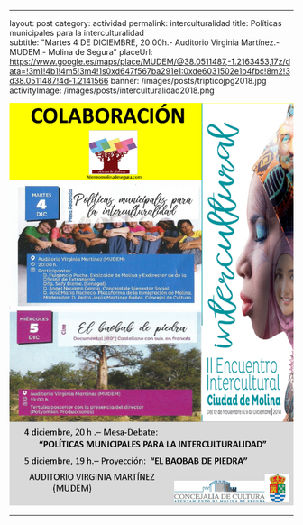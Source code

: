 ---
layout: post
category: actividad
permalink: interculturalidad
title: Políticas municipales para la interculturalidad   
subtitle: "Martes 4 DE DICIEMBRE, 20:00h.- Auditorio Virginia Martínez.- MUDEM.- Molina de Segura"
placeUrl: https://www.google.es/maps/place/MUDEM/@38.0511487,-1.2163453,17z/data=!3m1!4b1!4m5!3m4!1s0xd647f567ba291e1:0xde6031502e1b4fbc!8m2!3d38.0511487!4d-1.2141566
banner: /images/posts/tripticojpg2018.jpg
activityImage:  /images/posts/interculturalidad2018.png


![cartel](/images/posts/interculturalidad2018.png)

***
